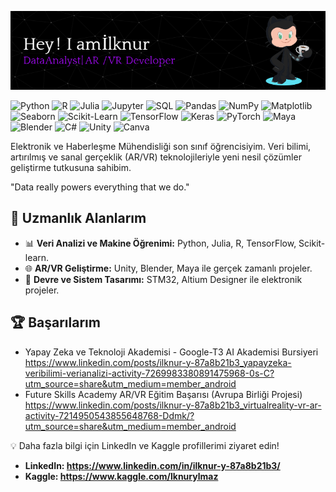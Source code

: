 
<!--
deliprofesor/deliprofesor** is a ✨ _special_ ✨ repository because its `README.md` (this file) appears on your GitHub profile.
-->

![Header](https://github.com/deliprofesor/profile-assets/blob/main/github-header-image.png)


![Python](https://img.shields.io/badge/Code-Python-306998?style=flat&logo=python)
![R](https://img.shields.io/badge/R-Programming-blue?style=flat&logo=R)
![Julia](https://img.shields.io/badge/Julia-Scientific%20Computing-9558B2?style=flat&logo=julia&logoColor=white)
![Jupyter](https://img.shields.io/badge/Jupyter-Notebook-orange?style=flat&logo=jupyter&logoColor=white)
![SQL](https://img.shields.io/badge/SQL-Database-4479A1?style=flat&logo=sqlite&logoColor=white)
![Pandas](https://img.shields.io/badge/Pandas-Data%20Analysis-150458?style=flat&logo=pandas&logoColor=white)
![NumPy](https://img.shields.io/badge/NumPy-Scientific%20Computing-013243?style=flat&logo=numpy&logoColor=white)
![Matplotlib](https://img.shields.io/badge/Matplotlib-Data%20Visualization-11557C?style=flat&logo=python&logoColor=white)
![Seaborn](https://img.shields.io/badge/Seaborn-Visualization-9A9A9A?style=flat&logo=python&logoColor=white)
![Scikit-Learn](https://img.shields.io/badge/Scikit--Learn-Machine%20Learning-F7931E?style=flat&logo=scikit-learn&logoColor=white)
![TensorFlow](https://img.shields.io/badge/TensorFlow-Deep%20Learning-FF6F00?style=flat&logo=tensorflow&logoColor=white)
![Keras](https://img.shields.io/badge/Keras-Deep%20Learning-D00000?style=flat&logo=keras&logoColor=white)
![PyTorch](https://img.shields.io/badge/PyTorch-ML%20Framework-EE4C2C?style=flat&logo=pytorch&logoColor=white)
![Maya](https://img.shields.io/badge/Maya-3D%20Modeling-FDBD2B?style=flat&logo=autodesk&logoColor=white)
![Blender](https://img.shields.io/badge/Blender-3D%20Design-orange?style=flat&logo=blender&logoColor=white)
![C#](https://img.shields.io/badge/C%23-Programming-239120?style=flat&logo=c-sharp&logoColor=white)
![Unity](https://img.shields.io/badge/Engine-Unity-000?style=flat&logo=unity)
![Canva](https://img.shields.io/badge/Canva-Design-00C4CC?style=flat&logo=canva&logoColor=white)



Elektronik ve Haberleşme Mühendisliği son sınıf öğrencisiyim. Veri bilimi, artırılmış ve sanal gerçeklik (AR/VR) teknolojileriyle yeni nesil çözümler geliştirme tutkusuna sahibim.

"Data really powers everything that we do."

## 🌟 Uzmanlık Alanlarım
- 📊 **Veri Analizi ve Makine Öğrenimi:** Python, Julia, R, TensorFlow, Scikit-learn.
- 🌐 **AR/VR Geliştirme:** Unity, Blender, Maya ile gerçek zamanlı projeler.
- 🔧 **Devre ve Sistem Tasarımı:** STM32, Altium Designer ile elektronik projeler.


## 🏆 Başarılarım
- Yapay Zeka ve Teknoloji Akademisi - Google-T3 AI Akademisi Bursiyeri https://www.linkedin.com/posts/ilknur-y-87a8b21b3_yapayzeka-veribilimi-verianalizi-activity-7269983380891475968-0s-C?utm_source=share&utm_medium=member_android
- Future Skills Academy AR/VR Eğitim Başarısı (Avrupa Birliği Projesi) https://www.linkedin.com/posts/ilknur-y-87a8b21b3_virtualreality-vr-ar-activity-7214950543855648768-Ddmk/?utm_source=share&utm_medium=member_android


💡 Daha fazla bilgi için LinkedIn ve Kaggle profillerimi ziyaret edin!


- **LinkedIn: https://www.linkedin.com/in/ilknur-y-87a8b21b3/**
- **Kaggle: https://www.kaggle.com/lknurylmaz**

